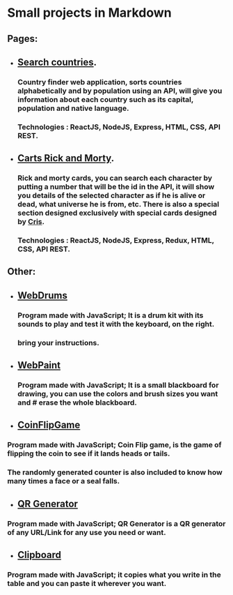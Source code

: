 # Small projects in Markdown

## Pages:
- ## [Search countries](https://search-paises.netlify.app/).
  ### Country finder web application, sorts countries alphabetically and by population using an API, will give you information about each country such as its capital, population and native language.
  ### Technologies : ReactJS, NodeJS, Express, HTML, CSS, API REST.

- ## [Carts Rick and Morty](https://cards-rick-and-morty.netlify.app/).
  ### Rick and morty cards, you can search each character by putting a number that will be the id in the API, it will show you details of the selected character as if he is alive or dead, what universe he is from, etc. There is also a special section designed exclusively with special cards designed by [Cris](https://www.instagram.com/cri_isis/).
  ### Technologies : ReactJS, NodeJS, Express, Redux, HTML, CSS, API REST.

## Other:
- ## [WebDrums](/drums.html)
  ### Program made with JavaScript; It is a drum kit with its sounds to play and test it with the keyboard, on the right.
  ### bring your instructions.


- ## [WebPaint](/drawing.html)
  ### Program made with JavaScript; It is a small blackboard for drawing, you can use the colors and brush sizes you want and # erase the whole blackboard.


- ## [CoinFlipGame](/coinflip.html)
###  Program made with JavaScript; Coin Flip game, is the game of flipping the coin to see if it lands heads or tails.
###  The randomly generated counter is also included to know how many times a face or a seal falls.


- ## [QR Generator](/generator.html)
###  Program made with JavaScript; QR Generator is a QR generator of any URL/Link for any use you need or want.


- ## [Clipboard](/clipboard.html)
###  Program made with JavaScript; it copies what you write in the table and you can paste it wherever you want.
